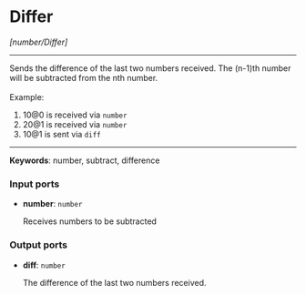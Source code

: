 # Differ

_[number/Differ]_

---

Sends the difference of the last two numbers received. The (n-1)th number will be subtracted from the nth number.<br>
<br>
Example:<br>
1. 10@0 is received via `number`<br>
2. 20@1 is received via `number`<br>
3. 10@1 is sent via `diff`<br>

---

__Keywords__: number, subtract, difference

### Input ports

* __number__: ` number `


    Receives numbers to be subtracted<br>

### Output ports

* __diff__: ` number `


    The difference of the last two numbers received.<br>

